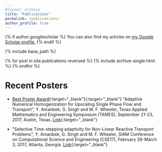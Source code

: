 ```yaml
---
#layout: archive
title: "Publications"
permalink: /publications/
author_profile: true
---
```


{% if author.googlescholar %}
  You can also find my articles on <u><a href="{{author.googlescholar}}">my Google Scholar profile</a>.</u>
{% endif %}

{% include base_path %}

{% for post in site.publications reversed %}
  {% include archive-single.html %}
{% endfor %}

Recent Posters
====
* [Best Poster Award](https://www.ices.utexas.edu/about/news/494/){:target="_blank"}{:target="_blank"} "Adaptive Numerical Homogenization for Upscaling Single Phase Flow and
Transport", Y. Amanbek, G. Singh and M. F. Wheeler, Texas Applied Mathematics
and Engineering Symposium (TAMES), September 21-23, 2017, Austin, Texas. [Link](https://figshare.com/articles/Adaptive_Numerical_Homogenization_for_Upscaling_Single_Phase_Flow_Transport/5414203){:target="_blank"}

* "Selective Time-stepping adaptivity for Non-Linear Reactive Transport Problems",
Y. Amanbek, G. Singh and M. F. Wheeler, SIAM Conference on Computational
Science and Engineering (CSE17), February 26-March 3, 2017, Atlanta, Georgia. [Link](https://figshare.com/articles/poster_siam_cse17_adaptive_time_print_version_pdf/4702549){:target="_blank"}
